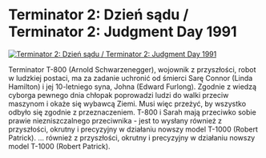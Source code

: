 Terminator 2: Dzień sądu / Terminator 2: Judgment Day 1991 
=============
[![Terminator 2: Dzień sądu / Terminator 2: Judgment Day 1991 ](http://vidos.pl/images/player.gif)](http://vidos.pl/terminator-2-dzien-sadu-terminator-2-judgment-day-1991)

 Terminator T-800 (Arnold Schwarzenegger), wojownik z przyszłości, robot w ludzkiej postaci, ma za zadanie uchronić od śmierci Sarę Connor (Linda Hamilton) i jej 10-letniego syna, Johna (Edward Furlong). Zgodnie z wiedzą cyborga pewnego dnia chłopak poprowadzi ludzi do walki przeciw maszynom i okaże się wybawcą Ziemi. Musi więc przeżyć, by wszystko odbyło się zgodnie z przeznaczeniem. T-800 i Sarah mają przeciwko sobie prawie niezniszczalnego przeciwnika - jest to wysłany również z przyszłości, okrutny i precyzyjny w działaniu nowszy model T-1000 (Robert Patrick).   ... również z przyszłości, okrutny i precyzyjny w działaniu nowszy model T-1000 (Robert Patrick).
